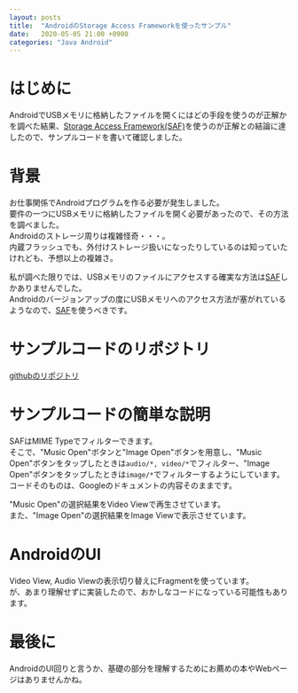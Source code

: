 ```yaml
---
layout: posts
title:  "AndroidのStorage Access Frameworkを使ったサンプル"
date:   2020-05-05 21:00 +0900
categories: "Java Android"
---
```

# はじめに
AndroidでUSBメモリに格納したファイルを開くにはどの手段を使うのが正解かを調べた結果、[Storage Access Framework(SAF)](https://developer.android.com/guide/topics/providers/document-provider?hl=JA)を使うのが正解との結論に達したので、サンプルコードを書いて確認しました。

# 背景
お仕事関係でAndroidプログラムを作る必要が発生しました。  
要件の一つにUSBメモリに格納したファイルを開く必要があったので、その方法を調べました。  
Androidのストレージ周りは複雑怪奇・・・。  
内蔵フラッシュでも、外付けストレージ扱いになったりしているのは知っていたけれども、予想以上の複雑さ。

私が調べた限りでは、USBメモリのファイルにアクセスする確実な方法は[SAF](https://developer.android.com/guide/topics/providers/document-provider?hl=JA)しかありませんでした。  
Androidのバージョンアップの度にUSBメモリへのアクセス方法が塞がれているようなので、[SAF](https://developer.android.com/guide/topics/providers/document-provider?hl=JA)を使うべきです。

# サンプルコードのリポジトリ
[githubのリポジトリ](https://github.com/mfujibayashi/AndroidSAFsample)

# サンプルコードの簡単な説明
SAFはMIME Typeでフィルターできます。  
そこで、"Music Open"ボタンと"Image Open"ボタンを用意し、"Music Open"ボタンをタップしたときは`audio/*, video/*`でフィルター、"Image Open"ボタンをタップしたときは`image/*`でフィルターするようにしています。  
コードそのものは、Googleのドキュメントの内容そのままです。

"Music Open"の選択結果をVideo Viewで再生させています。  
また、"Image Open"の選択結果をImage Viewで表示させています。

# AndroidのUI
Video View, Audio Viewの表示切り替えにFragmentを使っています。  
が、あまり理解せずに実装したので、おかしなコードになっている可能性もあります。

# 最後に
AndroidのUI回りと言うか、基礎の部分を理解するためにお薦めの本やWebページはありませんかね。
